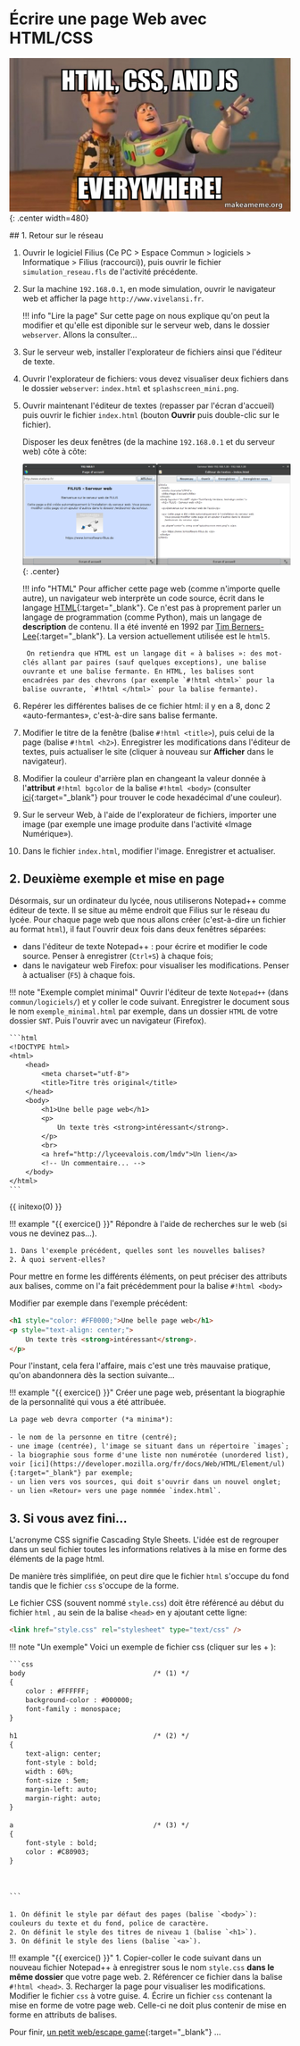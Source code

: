 # Écrire une page Web avec HTML/CSS

![](../../images/htmlcssjs_meme.jpg){: .center width=480} 


## 1. Retour sur le réseau

1. Ouvrir le logiciel Filius (Ce PC > Espace Commun > logiciels > Informatique > Filius (raccourci)), puis ouvrir le fichier `simulation_reseau.fls` de l'activité précédente.
2. Sur la machine `192.168.0.1`, en mode simulation, ouvrir le navigateur web et afficher la page `http://www.vivelansi.fr`.

    !!! info "Lire la page"
        Sur cette page on nous explique qu'on peut la modifier et qu'elle est diponible sur le serveur web, dans le dossier `webserver`. Allons la consulter...

3. Sur le serveur web, installer l'explorateur de fichiers ainsi que l'éditeur de texte.
4. Ouvrir l'explorateur de fichiers: vous devez visualiser deux fichiers dans le dossier `webserver`: `index.html` et `splashscreen_mini.png`.
5. Ouvrir maintenant l'éditeur de textes (repasser par l'écran d'accueil) puis ouvrir le fichier `index.html` (bouton **Ouvrir** puis double-clic sur le fichier). 
    
    Disposer les deux fenêtres (de la machine  `192.168.0.1` et du serveur web) côte à côte:

    ![](filius_html.png){: .center} 

    !!! info "HTML"
        Pour afficher cette page web (comme n'importe quelle autre), un navigateur web interprète un code source, écrit dans le langage [HTML](https://fr.wikipedia.org/wiki/Hypertext_Markup_Language){:target="_blank"}. Ce n'est pas à proprement parler un langage de programmation (comme Python), mais un langage de **description** de contenu. Il a été inventé en 1992 par [Tim Berners-Lee](https://fr.wikipedia.org/wiki/Tim_Berners-Lee){:target="_blank"}. La version actuellement utilisée est le `html5`.

        On retiendra que HTML est un langage dit « à balises »: des mot-clés allant par paires (sauf quelques exceptions), une balise ouvrante et une balise fermante. En HTML, les balises sont encadrées par des chevrons (par exemple `#!html <html>` pour la balise ouvrante, `#!html </html>` pour la balise fermante).

6. Repérer les différentes balises de ce fichier html: il y en a 8, donc 2 «auto-fermantes», c'est-à-dire sans balise fermante.

7. Modifier le titre de la fenêtre (balise `#!html <title>`), puis celui de la page (balise `#!html <h2>`). Enregistrer les modifications dans l'éditeur de textes, puis actualiser le site (cliquer à nouveau sur **Afficher** dans le navigateur).

8. Modifier la couleur d'arrière plan en changeant la valeur donnée à l'**attribut** `#!html bgcolor` de la balise `#!html <body>` (consulter [ici](http://www.proftnj.com/RGB3.htm){:target="_blank"} pour trouver le code hexadécimal d'une couleur).

9. Sur le serveur Web, à l'aide de l'explorateur de fichiers, importer une image (par exemple une image produite dans l'activité «Image Numérique»).
10. Dans le fichier `index.html`, modifier l'image. Enregistrer et actualiser.



## 2. Deuxième exemple et mise en page

Désormais, sur un ordinateur du lycée, nous utiliserons Notepad++ comme éditeur de texte. Il se situe au même endroit que Filius sur le réseau du lycée.
Pour chaque page web que nous allons créer (c'est-à-dire un fichier au format `html`), il faut l'ouvrir deux fois dans deux fenêtres séparées:

- dans l'éditeur de texte Notepad++ : pour écrire et modifier le code source. Penser à enregistrer (`Ctrl+S`) à chaque fois;
- dans le navigateur web Firefox: pour visualiser les modifications. Penser à actualiser (`F5`) à chaque fois.

!!! note "Exemple complet minimal"
    Ouvrir l'éditeur de texte `Notepad++` (dans `commun/logiciels/`) et y coller le code suivant. Enregistrer le document sous le nom `exemple_minimal.html` par exemple, dans un dossier `HTML` de votre dossier `SNT`. Puis l'ouvrir avec un navigateur (Firefox).

    ```html 
    <!DOCTYPE html> 
    <html>
        <head>                                      
            <meta charset="utf-8">
            <title>Titre très original</title>
        </head>
        <body>
            <h1>Une belle page web</h1>
            <p>
                Un texte très <strong>intéressant</strong>.
            </p>
            <br>
            <a href="http://lyceevalois.com/lmdv">Un lien</a>
            <!-- Un commentaire... -->
        </body>
    </html>
    ```



{{ initexo(0) }}

!!! example "{{ exercice() }}"
    Répondre à  l'aide de recherches sur le web (si vous ne devinez pas...).

    1. Dans l'exemple précédent, quelles sont les nouvelles balises?
    2. À quoi servent-elles?

Pour mettre en forme les différents éléments, on peut préciser des attributs aux balises, comme on l'a fait précédemment pour la balise `#!html <body>`

Modifier par exemple dans l'exemple précédent:

```html
<h1 style="color: #FF0000;">Une belle page web</h1>
<p style="text-align: center;">
    Un texte très <strong>intéressant</strong>.
</p>
```

Pour l'instant, cela fera l'affaire, mais c'est une très mauvaise pratique, qu'on abandonnera dès la section suivante...


!!! example "{{ exercice() }}"
    Créer une page web, présentant la biographie de la personnalité qui vous a été attribuée.

    La page web devra comporter (*a minima*):

    - le nom de la personne en titre (centré);
    - une image (centrée), l'image se situant dans un répertoire `images`;
    - la biographie sous forme d'une liste non numérotée (unordered list), voir [ici](https://developer.mozilla.org/fr/docs/Web/HTML/Element/ul){:target="_blank"} par exemple;
    - un lien vers vos sources, qui doit s'ouvrir dans un nouvel onglet;
    - un lien «Retour» vers une page nommée `index.html`.



## 3. Si vous avez fini...

L'acronyme CSS signifie Cascading Style Sheets. L'idée est de regrouper dans un seul fichier toutes les informations relatives à la mise en forme des éléments de la page html.

De manière très simplifiée, on peut dire que le fichier `html` s'occupe du fond tandis que le fichier `css` s'occupe de la forme.

Le fichier CSS (souvent nommé `style.css`) doit être référencé au début du fichier `html` , au sein de la balise `<head>` en y ajoutant cette ligne:

```html
<link href="style.css" rel="stylesheet" type="text/css" />
```


!!! note "Un exemple"
    Voici un exemple de fichier css (cliquer sur les + ):

    ```css
    body                                /* (1) */
    {
        color : #FFFFFF;
        background-color : #000000;
        font-family : monospace;
    }

    h1                                  /* (2) */
    {
        text-align: center;
        font-style : bold;
        width : 60%;
        font-size : 5em;
        margin-left: auto;
        margin-right: auto;
    }

    a                                   /* (3) */
    {
        font-style : bold;
        color : #C80903;
    }

    

    ```

    1. On définit le style par défaut des pages (balise `<body>`): couleurs du texte et du fond, police de caractère.
    2. On définit le style des titres de niveau 1 (balise `<h1>`).
    3. On définit le style des liens (balise `<a>`).


!!! example "{{ exercice() }}"
    1. Copier-coller le code suivant dans un nouveau fichier Notepad++ à enregistrer sous le nom `style.css` **dans le même dossier** que votre page web.
    2. Référencer ce fichier dans la balise `#!html <head>`.
    3. Recharger la page pour visualiser les modifications. Modifier le fichier `css` à votre guise.
    4. Écrire un fichier `css` contenant la mise en forme de votre page web. Celle-ci ne doit plus contenir de mise en forme en attributs de balises.




Pour finir, [un petit web/escape game](http://lyceevalois.com/snt/IntroWeb/index.html){:target="_blank"} ...

